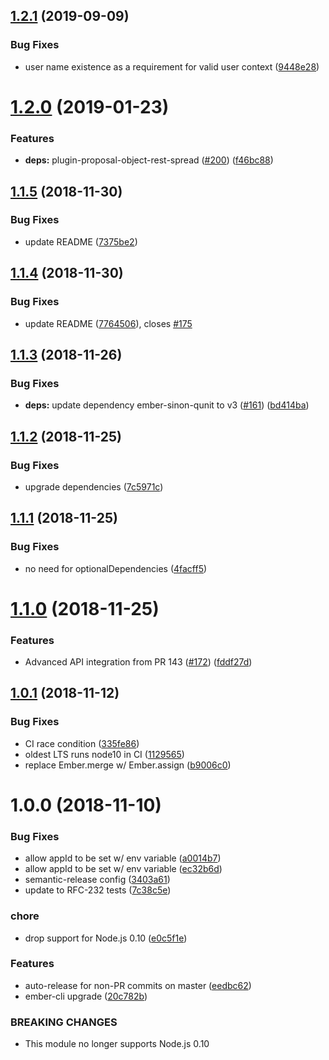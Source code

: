 ## [1.2.1](https://github.com/mike-north/ember-intercom-io/compare/v1.2.0...v1.2.1) (2019-09-09)


### Bug Fixes

* user name existence as a requirement for valid user context ([9448e28](https://github.com/mike-north/ember-intercom-io/commit/9448e28))

# [1.2.0](https://github.com/mike-north/ember-intercom-io/compare/v1.1.5...v1.2.0) (2019-01-23)


### Features

* **deps:** plugin-proposal-object-rest-spread ([#200](https://github.com/mike-north/ember-intercom-io/issues/200)) ([f46bc88](https://github.com/mike-north/ember-intercom-io/commit/f46bc88))

## [1.1.5](https://github.com/mike-north/ember-intercom-io/compare/v1.1.4...v1.1.5) (2018-11-30)


### Bug Fixes

* update README ([7375be2](https://github.com/mike-north/ember-intercom-io/commit/7375be2))

## [1.1.4](https://github.com/mike-north/ember-intercom-io/compare/v1.1.3...v1.1.4) (2018-11-30)


### Bug Fixes

* update README ([7764506](https://github.com/mike-north/ember-intercom-io/commit/7764506)), closes [#175](https://github.com/mike-north/ember-intercom-io/issues/175)

## [1.1.3](https://github.com/mike-north/ember-intercom-io/compare/v1.1.2...v1.1.3) (2018-11-26)


### Bug Fixes

* **deps:** update dependency ember-sinon-qunit to v3 ([#161](https://github.com/mike-north/ember-intercom-io/issues/161)) ([bd414ba](https://github.com/mike-north/ember-intercom-io/commit/bd414ba))

## [1.1.2](https://github.com/mike-north/ember-intercom-io/compare/v1.1.1...v1.1.2) (2018-11-25)


### Bug Fixes

* upgrade dependencies ([7c5971c](https://github.com/mike-north/ember-intercom-io/commit/7c5971c))

## [1.1.1](https://github.com/mike-north/ember-intercom-io/compare/v1.1.0...v1.1.1) (2018-11-25)


### Bug Fixes

* no need for optionalDependencies ([4facff5](https://github.com/mike-north/ember-intercom-io/commit/4facff5))

# [1.1.0](https://github.com/mike-north/ember-intercom-io/compare/v1.0.1...v1.1.0) (2018-11-25)


### Features

* Advanced API integration from PR 143 ([#172](https://github.com/mike-north/ember-intercom-io/issues/172)) ([fddf27d](https://github.com/mike-north/ember-intercom-io/commit/fddf27d))

## [1.0.1](https://github.com/mike-north/ember-intercom-io/compare/v1.0.0...v1.0.1) (2018-11-12)


### Bug Fixes

* CI race condition ([335fe86](https://github.com/mike-north/ember-intercom-io/commit/335fe86))
* oldest LTS runs node10 in CI ([1129565](https://github.com/mike-north/ember-intercom-io/commit/1129565))
* replace Ember.merge w/ Ember.assign ([b9006c0](https://github.com/mike-north/ember-intercom-io/commit/b9006c0))

# 1.0.0 (2018-11-10)


### Bug Fixes

* allow appId to be set w/ env variable ([a0014b7](https://github.com/mike-north/ember-intercom-io/commit/a0014b7))
* allow appId to be set w/ env variable ([ec32b6d](https://github.com/mike-north/ember-intercom-io/commit/ec32b6d))
* semantic-release config ([3403a61](https://github.com/mike-north/ember-intercom-io/commit/3403a61))
* update to RFC-232 tests ([7c38c5e](https://github.com/mike-north/ember-intercom-io/commit/7c38c5e))


### chore

* drop support for Node.js 0.10 ([e0c5f1e](https://github.com/mike-north/ember-intercom-io/commit/e0c5f1e))


### Features

* auto-release for non-PR commits on master ([eedbc62](https://github.com/mike-north/ember-intercom-io/commit/eedbc62))
* ember-cli upgrade ([20c782b](https://github.com/mike-north/ember-intercom-io/commit/20c782b))


### BREAKING CHANGES

* This module no longer supports Node.js 0.10
